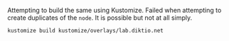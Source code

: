 Attempting to build the same using Kustomize. Failed when attempting to create duplicates of the `node`. It is possible but not at all simply.

```
kustomize build kustomize/overlays/lab.diktio.net
```
